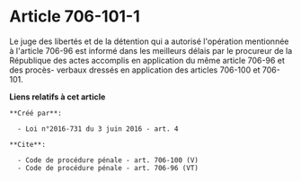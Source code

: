 # Article 706-101-1

Le juge des libertés et de la détention qui a autorisé l'opération mentionnée à l'article 706-96 est informé dans les
meilleurs délais par le procureur de la République des actes accomplis en application du même article 706-96 et des procès-
verbaux dressés en application des articles 706-100 et 706-101.

**Liens relatifs à cet article**

	**Créé par**:

	  - Loi n°2016-731 du 3 juin 2016 - art. 4

	**Cite**:

	  - Code de procédure pénale - art. 706-100 (V)
	  - Code de procédure pénale - art. 706-96 (VT)
